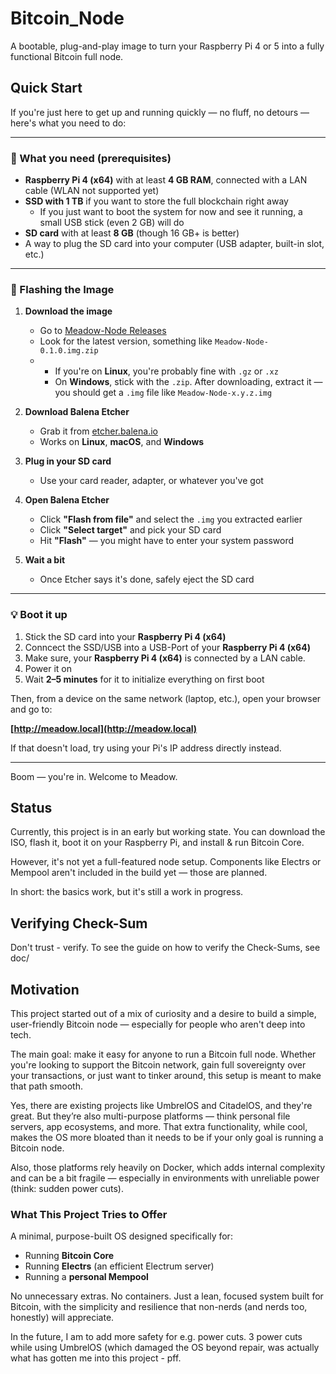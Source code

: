 # Bitcoin\_Node

A bootable, plug-and-play image to turn your Raspberry Pi 4 or 5 into a fully functional Bitcoin full node.

## Quick Start

If you're just here to get up and running quickly — no fluff, no detours — here's what you need to do:

---

### 🧰 What you need (prerequisites)
- **Raspberry Pi 4 (x64)** with at least **4 GB RAM**, connected with a LAN cable (WLAN not supported yet)
- **SSD with 1 TB** if you want to store the full blockchain right away
  - If you just want to boot the system for now and see it running, a small USB stick (even 2 GB) will do
- **SD card** with at least **8 GB** (though 16 GB+ is better)
- A way to plug the SD card into your computer (USB adapter, built-in slot, etc.)

---

### 🚀 Flashing the Image

1. **Download the image**
   - Go to [Meadow-Node Releases](https://github.com/cedwies/Meadow-Node/releases)
   - Look for the latest version, something like `Meadow-Node-0.1.0.img.zip`
   - 
     - If you're on **Linux**, you're probably fine with `.gz` or `.xz`
     - On **Windows**, stick with the `.zip`. After downloading, extract it — you should get a `.img` file like `Meadow-Node-x.y.z.img`

2. **Download Balena Etcher**
   - Grab it from [etcher.balena.io](https://etcher.balena.io/)
   - Works on **Linux**, **macOS**, and **Windows**

3. **Plug in your SD card**
   - Use your card reader, adapter, or whatever you've got

4. **Open Balena Etcher**
   - Click **"Flash from file"** and select the `.img` you extracted earlier
   - Click **"Select target"** and pick your SD card
   - Hit **"Flash"** — you might have to enter your system password

5. **Wait a bit**
   - Once Etcher says it's done, safely eject the SD card

---

### 💡 Boot it up

1. Stick the SD card into your **Raspberry Pi 4 (x64)**
2. Conncect the SSD/USB into a USB-Port of your **Raspberry Pi 4 (x64)**
3. Make sure, your  **Raspberry Pi 4 (x64)** is connected by a LAN cable.
4. Power it on
5. Wait **2–5 minutes** for it to initialize everything on first boot

Then, from a device on the same network (laptop, etc.), open your browser and go to:

**[http://meadow.local](http://meadow.local)**

If that doesn't load, try using your Pi's IP address directly instead.

---

Boom — you're in. Welcome to Meadow.

## Status

Currently, this project is in an early but working state. You can download the ISO, flash it, boot it on your Raspberry Pi, and install & run Bitcoin Core.

However, it's not yet a full-featured node setup. Components like Electrs or Mempool aren't included in the build yet — those are planned.

In short: the basics work, but it's still a work in progress.

## Verifying Check-Sum

Don't trust - verify. To see the guide on how to verify the Check-Sums, see doc/

## Motivation

This project started out of a mix of curiosity and a desire to build a simple, user-friendly Bitcoin node — especially for people who aren't deep into tech.

The main goal: make it easy for anyone to run a Bitcoin full node. Whether you're looking to support the Bitcoin network, gain full sovereignty over your transactions, or just want to tinker around, this setup is meant to make that path smooth.

Yes, there are existing projects like UmbrelOS and CitadelOS, and they're great. But they’re also multi-purpose platforms — think personal file servers, app ecosystems, and more. That extra functionality, while cool, makes the OS more bloated than it needs to be if your only goal is running a Bitcoin node.

Also, those platforms rely heavily on Docker, which adds internal complexity and can be a bit fragile — especially in environments with unreliable power (think: sudden power cuts).

### What This Project Tries to Offer

A minimal, purpose-built OS designed specifically for:

* Running **Bitcoin Core**
* Running **Electrs** (an efficient Electrum server)
* Running a **personal Mempool**

No unnecessary extras. No containers. Just a lean, focused system built for Bitcoin, with the simplicity and resilience that non-nerds (and nerds too, honestly) will appreciate.

In the future, I am to add more safety for e.g. power cuts. 3 power cuts while using UmbrelOS (which damaged the OS beyond repair, was actually what has gotten me into this project - pff.


